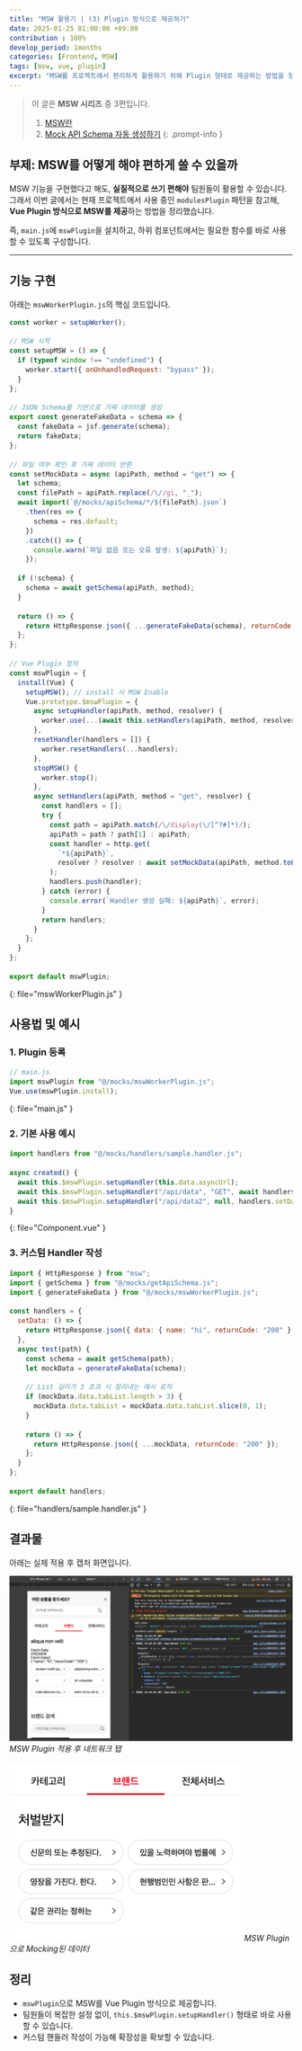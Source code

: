 ```yaml
---
title: "MSW 활용기 | (3) Plugin 방식으로 제공하기"
date: 2025-01-25 01:00:00 +09:00
contribution : 100%
develop_period: 1months
categories: [Frontend, MSW]
tags: [msw, vue, plugin]
excerpt: "MSW를 프로젝트에서 편리하게 활용하기 위해 Plugin 형태로 제공하는 방법을 정리했습니다."
---
```


> 이 글은 **MSW 시리즈** 중 3편입니다.
> 1. [MSW란](/frontend/msw-1)
> 2. [Mock API Schema 자동 생성하기](/frontend/msw-2)
{: .prompt-info }

## 부제: MSW를 어떻게 해야 편하게 쓸 수 있을까

MSW 기능을 구현했다고 해도, **실질적으로 쓰기 편해야** 팀원들이 활용할 수 있습니다.
그래서 이번 글에서는 현재 프로젝트에서 사용 중인 `modulesPlugin` 패턴을 참고해, **Vue Plugin 방식으로 MSW를 제공**하는 방법을 정리했습니다.

즉, `main.js`에 `mswPlugin`을 설치하고, 하위 컴포넌트에서는 필요한 함수를 바로 사용할 수 있도록 구성합니다.

---

## 기능 구현

아래는 `mswWorkerPlugin.js`의 핵심 코드입니다.

```js
const worker = setupWorker();

// MSW 시작
const setupMSW = () => {
  if (typeof window !== "undefined") {
    worker.start({ onUnhandledRequest: "bypass" });
  }
};

// JSON Schema를 기반으로 가짜 데이터를 생성
export const generateFakeData = schema => {
  const fakeData = jsf.generate(schema);
  return fakeData;
};

// 파일 여부 확인 후 가짜 데이터 반환
const setMockData = async (apiPath, method = "get") => {
  let schema;
  const filePath = apiPath.replace(/\//gi, "_");
  await import(`@/mocks/apiSchema/*/${filePath}.json`)
    .then(res => {
      schema = res.default;
    })
    .catch(() => {
      console.warn(`파일 없음 또는 오류 발생: ${apiPath}`);
    });

  if (!schema) {
    schema = await getSchema(apiPath, method);
  }

  return () => {
    return HttpResponse.json({ ...generateFakeData(schema), returnCode: "200" });
  };
};

// Vue Plugin 정의
const mswPlugin = {
  install(Vue) {
    setupMSW(); // install 시 MSW Enable
    Vue.prototype.$mswPlugin = {
      async setupHandler(apiPath, method, resolver) {
        worker.use(...(await this.setHandlers(apiPath, method, resolver)));
      },
      resetHandler(handlers = []) {
        worker.resetHandlers(...handlers);
      },
      stopMSW() {
        worker.stop();
      },
      async setHandlers(apiPath, method = "get", resolver) {
        const handlers = [];
        try {
          const path = apiPath.match(/\/display(\/[^?#]*)/);
          apiPath = path ? path[1] : apiPath;
          const handler = http.get(
            `*${apiPath}`,
            resolver ? resolver : await setMockData(apiPath, method.toLowerCase())
          );
          handlers.push(handler);
        } catch (error) {
          console.error(`Handler 생성 실패: ${apiPath}`, error);
        }
        return handlers;
      }
    };
  }
};

export default mswPlugin;
```
{: file="mswWorkerPlugin.js" }

## 사용법 및 예시

### 1. Plugin 등록

```js
// main.js
import mswPlugin from "@/mocks/mswWorkerPlugin.js";
Vue.use(mswPlugin.install);
```
{: file="main.js" }

### 2. 기본 사용 예시

```js
import handlers from "@/mocks/handlers/sample.handler.js";

async created() {
  await this.$mswPlugin.setupHandler(this.data.asyncUrl);
  await this.$mswPlugin.setupHandler("/api/data", "GET", await handlers.test(apiUrl));
  await this.$mswPlugin.setupHandler("/api/data2", null, handlers.setData);
}
```
{: file="Component.vue" }

### 3. 커스텀 Handler 작성

```js
import { HttpResponse } from "msw";
import { getSchema } from "@/mocks/getApiSchema.js";
import { generateFakeData } from "@/mocks/mswWorkerPlugin.js";

const handlers = {
  setData: () => {
    return HttpResponse.json({ data: { name: "hi", returnCode: "200" } });
  },
  async test(path) {
    const schema = await getSchema(path);
    let mockData = generateFakeData(schema);

    // List 길이가 3 초과 시 잘라내는 예시 로직
    if (mockData.data.tabList.length > 3) {
      mockData.data.tabList = mockData.data.tabList.slice(0, 1);
    }

    return () => {
      return HttpResponse.json({ ...mockData, returnCode: "200" });
    };
  }
};

export default handlers;
```
{: file="handlers/sample.handler.js" }

## 결과물

아래는 실제 적용 후 캡처 화면입니다.

![MSW Plugin 적용 후 네트워크 탭](/assets/img/2025-01-25/2025-01-25-msw_3_1.png)
_MSW Plugin 적용 후 네트워크 탭_

![MSW Plugin으로 Mocking된 데이터](/assets/img/2025-01-25/2025-01-25-msw_3_2.png)
_MSW Plugin으로 Mocking된 데이터_

## 정리

- `mswPlugin`으로 MSW를 Vue Plugin 방식으로 제공합니다.
- 팀원들이 복잡한 설정 없이, `this.$mswPlugin.setupHandler()` 형태로 바로 사용할 수 있습니다.
- 커스텀 핸들러 작성이 가능해 확장성을 확보할 수 있습니다.
